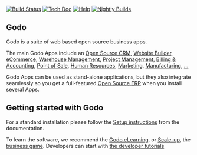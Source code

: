 [![Build Status](https://runbot.odoo.com/runbot/badge/flat/1/master.svg)](https://runbot.odoo.com/runbot)
[![Tech Doc](https://img.shields.io/badge/master-docs-875A7B.svg?style=flat&colorA=8F8F8F)](https://smartlifevn.com/documentation/15.0)
[![Help](https://img.shields.io/badge/master-help-875A7B.svg?style=flat&colorA=8F8F8F)](https://smartlifevn.com/forum/help-1)
[![Nightly Builds](https://img.shields.io/badge/master-nightly-875A7B.svg?style=flat&colorA=8F8F8F)](https://nightly.odoo.com/)

Godo
----

Godo is a suite of web based open source business apps.

The main Godo Apps include an <a href="https://smartlifevn.com/page/crm">Open Source CRM</a>,
<a href="https://smartlifevn.com/app/website">Website Builder</a>,
<a href="https://smartlifevn.com/app/ecommerce">eCommerce</a>,
<a href="https://smartlifevn.com/app/inventory">Warehouse Management</a>,
<a href="https://smartlifevn.com/app/project">Project Management</a>,
<a href="https://smartlifevn.com/app/accounting">Billing &amp; Accounting</a>,
<a href="https://smartlifevn.com/app/point-of-sale-shop">Point of Sale</a>,
<a href="https://smartlifevn.com/app/employees">Human Resources</a>,
<a href="https://smartlifevn.com/app/social-marketing">Marketing</a>,
<a href="https://smartlifevn.com/app/manufacturing">Manufacturing</a>,
<a href="https://smartlifevn.com/">...</a>

Godo Apps can be used as stand-alone applications, but they also integrate seamlessly so you get
a full-featured <a href="https://smartlifevn.com">Open Source ERP</a> when you install several Apps.

Getting started with Godo
-------------------------

For a standard installation please follow the <a href="https://smartlifevn.com/documentation/15.0/administration/install.html">Setup instructions</a>
from the documentation.

To learn the software, we recommend the <a href="https://smartlifevn.com/slides">Godo eLearning</a>, or <a href="https://smartlifevn.com/page/scale-up-business-game">Scale-up</a>, the <a href="https://smartlifevn.com/page/scale-up-business-game">business game</a>. Developers can start with <a href="https://smartlifevn.com/documentation/15.0/developer/howtos.html">the developer tutorials</a>
